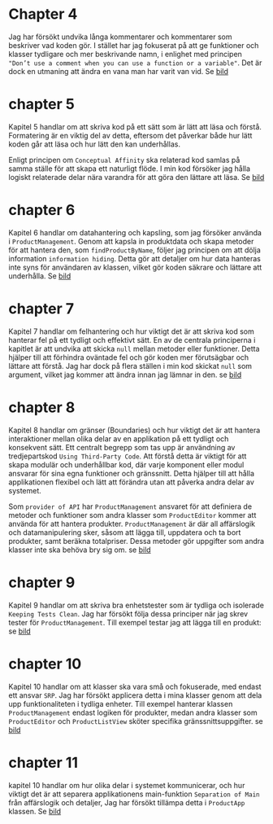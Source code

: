 # Chapter 4

Jag har försökt undvika långa kommentarer och kommentarer som beskriver vad koden gör. I stället har jag fokuserat på att ge funktioner och klasser tydligare och mer beskrivande namn, i enlighet med principen `"Don’t use a comment when you can use a function or a variable"`.
Det är dock en utmaning att ändra en vana man har varit van vid.
Se [bild](../docs/images/comments.png)

# chapter 5

Kapitel 5 handlar om att skriva kod på ett sätt som är lätt att läsa och förstå. Formatering är en viktig del av detta, eftersom det påverkar både hur lätt koden går att läsa och hur lätt den kan underhållas.

Enligt principen om `Conceptual Affinity` ska relaterad kod samlas på samma ställe för att skapa ett naturligt flöde. I min kod försöker jag hålla logiskt relaterade delar nära varandra för att göra den lättare att läsa.
Se [bild](../docs/images/formatting.png)

# chapter 6

Kapitel 6 handlar om datahantering och kapsling, som jag försöker använda i `ProductManagement`. Genom att kapsla in produktdata och skapa metoder för att hantera den, som `findProductByName`, följer jag principen om att dölja information `information hiding`. Detta gör att detaljer om hur data hanteras inte syns för användaren av klassen, vilket gör koden säkrare och lättare att underhålla. 
Se [bild](../docs/images/informationHiding.png)

# chapter 7

Kapitel 7 handlar om felhantering och hur viktigt det är att skriva kod som hanterar fel på ett tydligt och effektivt sätt. En av de centrala principerna i kapitlet är att undvika att skicka `null` mellan metoder eller funktioner. Detta hjälper till att förhindra oväntade fel och gör koden mer förutsägbar och lättare att förstå. Jag har dock på flera ställen i min kod skickat `null` som argument, vilket jag kommer att ändra innan jag lämnar in den.
se [bild](../docs/images/null.png)

# chapter 8

Kapitel 8 handlar om gränser (Boundaries) och hur viktigt det är att hantera interaktioner mellan olika delar av en applikation på ett tydligt och konsekvent sätt. Ett centralt begrepp som tas upp är användning av tredjepartskod `Using Third-Party Code`. Att förstå detta är viktigt för att skapa modulär och underhållbar kod, där varje komponent eller modul ansvarar för sina egna funktioner och gränssnitt. Detta hjälper till att hålla applikationen flexibel och lätt att förändra utan att påverka andra delar av systemet.

Som `provider of API` har `ProductManagement` ansvaret för att definiera de metoder och funktioner som andra klasser som `ProductEditor` kommer att använda för att hantera produkter. `ProductManagement` är där all affärslogik och datamanipulering sker, såsom att lägga till, uppdatera och ta bort produkter, samt beräkna totalpriser. Dessa metoder gör uppgifter som andra klasser inte ska behöva bry sig om.
se [bild](../docs/images/boundaries.png)

# chapter 9
Kapitel 9 handlar om att skriva bra enhetstester som är tydliga och isolerade `Keeping Tests Clean`. Jag har försökt följa dessa principer när jag skrev tester för `ProductManagement`. Till exempel testar jag att lägga till en produkt:
se [bild](../docs/images/unittests.png)

# chapter 10
Kapitel 10 handlar om att klasser ska vara små och fokuserade, med endast ett ansvar `SRP`. Jag har försökt applicera detta i mina klasser genom att dela upp funktionaliteten i tydliga enheter. Till exempel hanterar klassen `ProductManagement` endast logiken för produkter, medan andra klasser som `ProductEditor` och `ProductListView` sköter specifika gränssnittsuppgifter.
se [bild](../docs/images/SRP.png)

# chapter 11
kapitel 10 handlar om hur olika delar i systemet kommunicerar, och hur viktigt det är att separera applikationens main-funktion `Separation of Main` från affärslogik och detaljer, Jag har försökt tillämpa detta i `ProductApp` klassen.
Se [bild](../docs/images/SRP.png)

